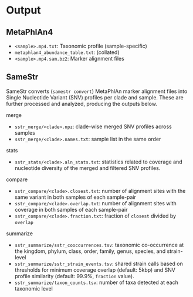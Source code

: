 # Output

## MetaPhlAn4
* `<sample>.mp4.txt`: Taxonomic profile (sample-specific)
* `metaphlan4_abundance_table.txt`: (collated)
* `<sample>.mp4.sam.bz2`: Marker alignment files

## SameStr
SameStr converts (`samestr convert`) MetaPhlAn marker alignment files into Single Nucleotide Variant (SNV) profiles per clade and sample. These are further processed and analyzed, producing the outputs below.

merge
* `sstr_merge/<clade>.npz`: clade-wise merged SNV profiles across samples
* `sstr_merge/<clade>.names.txt`: sample list in the same order

stats 
* `sstr_stats/<clade>.aln_stats.txt`: statistics related to coverage and nucleotide diversity of the merged and filtered SNV profiles.

compare
* `sstr_compare/<clade>.closest.txt`: number of alignment sites with the same variant in both samples of each sample-pair
* `sstr_compare/<clade>.overlap.txt`: number of alignment sites with coverage in both samples of each sample-pair
* `sstr_compare/<clade>.fraction.txt`: fraction of `closest` divided by `overlap`

summarize
* `sstr_summarize/sstr_cooccurrences.tsv`: taxonomic co-occurrence at the kingdom, phylum, class, order, family, genus, species, and strain-level
* `sstr_summarize/sstr_strain_events.tsv`: shared strain calls based on thresholds for minimum coverage overlap (default: 5kbp) and SNV profile similarity (default: 99.9%, `fraction` value).
* `sstr_summarize/taxon_counts.tsv`: number of taxa detected at each taxonomic level

